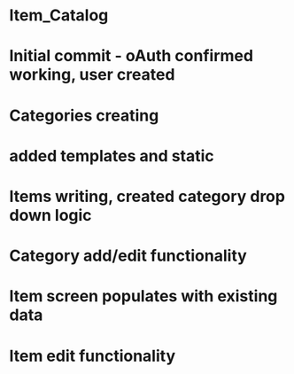 # Item_Catalog
# Initial commit - oAuth confirmed working, user created
# Categories creating
# added templates and static
# Items writing, created category drop down logic
# Category add/edit functionality
# Item screen populates with existing data
# Item edit functionality
